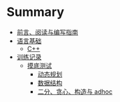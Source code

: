 # Summary

- [前言、阅读与编写指南](./index.md)
- [语言基础](./lang/index.md)
    - [C++](./lang/cpp.md)
- [训练记录](./train/index.md)
    - [摸底测试](./train/basic-test/index.md)
        - [动态规划](./train/basic-test/dp.md)  
        - [数据结构](./train/basic-test/ds.md)  
        - [二分、贪心、构造与 adhoc](./train/basic-test/misc.md)  
<!--     - [STL](./lang/stl.md) -->
<!--     - [pb_ds](./lang/pb_ds.md) -->
<!-- - [算法基础](./basic/index.md)
    - [前缀和与差分](./basic/prefix-sum.md)
    - [二分](./basic/binary-search.md)
- [面试题](./interview/index.md)
	- [链表](./interview/linkedList/index.md)
		- [基础](./interview/linkedList/easy.md) -->
